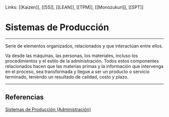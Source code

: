 Links: [[Kaizen]], [[5S]], [[LEAN]], [[TPM]], [[Monozukuri]], [[SPT]]

# Sistemas de Producción
---

Serie de elementos organizados, relacionados y que interactúan entre ellos.

Va desde las máquinas, las personas, los materiales, incluso los procedimientos y el estilo de la administración. Todos estos componentes relacionados hacen que las materias primas y la información que intervenga en el proceso, sea transformada y llegue a ser un producto o servicio terminado, teniendo un resultado de calidad, costo y plazo.

---

## Referencias

[Sistemas de Producción (Administración)](https://es.wikipedia.org/wiki/Sistemas_de_producci%C3%B3n_(administraci%C3%B3n))